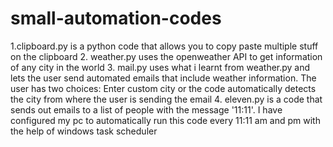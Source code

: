 # small-automation-codes

1.clipboard.py is a python code that allows you to copy paste multiple stuff on the clipboard
2. weather.py uses the openweather API to get information of any city in the world
3. mail.py uses what i learnt from weather.py and lets the user send automated emails that include weather information. The user has two choices: Enter custom city or the code automatically detects the city from where the user is sending the email
4. eleven.py is a code that sends out emails to a list of people with the message '11:11'. I have configured my pc to automatically run this code every 11:11 am and pm with the help of windows task scheduler
 
